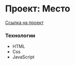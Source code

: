 # Проект: Место

[Ссылка на проект](https://bakhar1993.github.io/mesto/)

### Технологии

* HTML
* Css
* JavaScript



